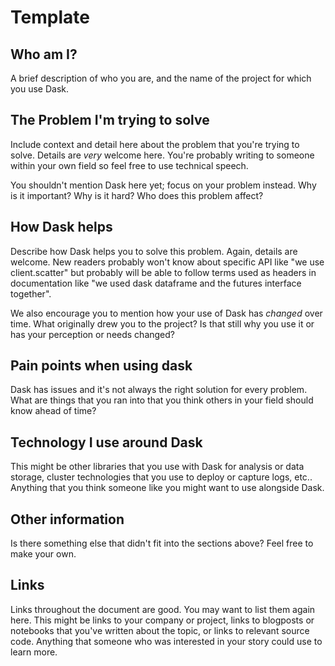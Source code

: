 Template
========

Who am I?
---------

A brief description of who you are, and the name of the project for which you
use Dask.


The Problem I'm trying to solve
-------------------------------

Include context and detail here about the problem that you're trying to solve.
Details are *very* welcome here.  You're probably writing to someone within
your own field so feel free to use technical speech.

You shouldn't mention Dask here yet; focus on your problem instead.  Why is it
important?  Why is it hard?  Who does this problem affect?


How Dask helps
--------------

Describe how Dask helps you to solve this problem.  Again, details are welcome.
New readers probably won't know about specific API like "we use client.scatter"
but probably will be able to follow terms used as headers in documentation like
"we used dask dataframe and the futures interface together".

We also encourage you to mention how your use of Dask has *changed* over time.
What originally drew you to the project?  Is that still why you use it or has
your perception or needs changed?


Pain points when using dask
---------------------------

Dask has issues and it's not always the right solution for every problem.  What
are things that you ran into that you think others in your field should know
ahead of time?


Technology I use around Dask
----------------------------

This might be other libraries that you use with Dask for analysis or data
storage, cluster technologies that you use to deploy or capture logs, etc..
Anything that you think someone like you might want to use alongside Dask.


Other information
-----------------

Is there something else that didn't fit into the sections above?  Feel free to
make your own.


Links
-----

Links throughout the document are good.  You may want to list them again here.
This might be links to your company or project, links to blogposts or notebooks
that you've written about the topic, or links to relevant source code.
Anything that someone who was interested in your story could use to learn more.
